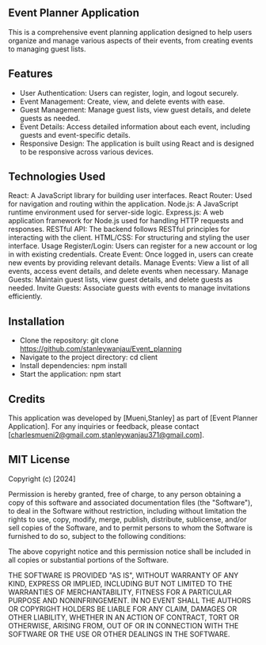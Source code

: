 
## Event Planner Application

This is a comprehensive event planning application designed to help users organize and manage various aspects of their events, from creating events to managing guest lists.

## Features

- User Authentication: Users can register, login, and logout securely.
- Event Management: Create, view, and delete events with ease.
- Guest Management: Manage guest lists, view guest details, and delete guests as needed.
- Event Details: Access detailed information about each event, including guests and event-specific       details.
- Responsive Design: The application is built using React and is designed to be responsive across various devices.

## Technologies Used

React: A JavaScript library for building user interfaces.
React Router: Used for navigation and routing within the application.
Node.js: A JavaScript runtime environment used for server-side logic.
Express.js: A web application framework for Node.js used for handling HTTP requests and responses.
RESTful API: The backend follows RESTful principles for interacting with the client.
HTML/CSS: For structuring and styling the user interface.
Usage
Register/Login: Users can register for a new account or log in with existing credentials.
Create Event: Once logged in, users can create new events by providing relevant details.
Manage Events: View a list of all events, access event details, and delete events when necessary.
Manage Guests: Maintain guest lists, view guest details, and delete guests as needed.
Invite Guests: Associate guests with events to manage invitations efficiently.

## Installation

- Clone the repository: git clone <https://github.com/stanleywanjau/Event_planning>
- Navigate to the project directory: cd client
- Install dependencies: npm install
- Start the application: npm start

## Credits

This application was developed by [Mueni,Stanley] as part of [Event Planner Application]. For any inquiries or feedback, please contact [charlesmueni2@gmail.com,stanleywanjau371@gmail.com].

## MIT License

Copyright (c) [2024]

Permission is hereby granted, free of charge, to any person obtaining a copy
of this software and associated documentation files (the "Software"), to deal
in the Software without restriction, including without limitation the rights
to use, copy, modify, merge, publish, distribute, sublicense, and/or sell
copies of the Software, and to permit persons to whom the Software is
furnished to do so, subject to the following conditions:

The above copyright notice and this permission notice shall be included in all
copies or substantial portions of the Software.

THE SOFTWARE IS PROVIDED "AS IS", WITHOUT WARRANTY OF ANY KIND, EXPRESS OR
IMPLIED, INCLUDING BUT NOT LIMITED TO THE WARRANTIES OF MERCHANTABILITY,
FITNESS FOR A PARTICULAR PURPOSE AND NONINFRINGEMENT. IN NO EVENT SHALL THE
AUTHORS OR COPYRIGHT HOLDERS BE LIABLE FOR ANY CLAIM, DAMAGES OR OTHER
LIABILITY, WHETHER IN AN ACTION OF CONTRACT, TORT OR OTHERWISE, ARISING FROM,
OUT OF OR IN CONNECTION WITH THE SOFTWARE OR THE USE OR OTHER DEALINGS IN THE
SOFTWARE.

